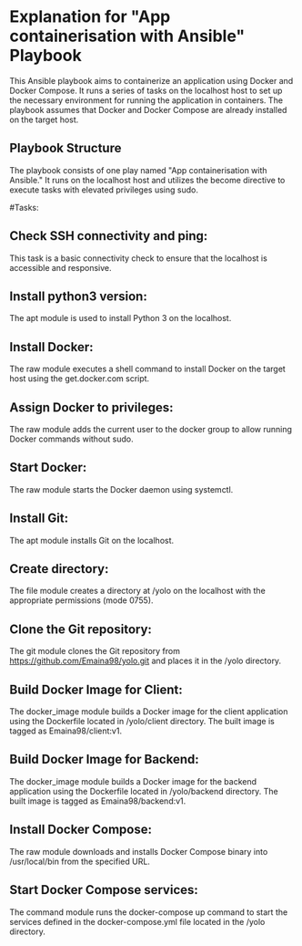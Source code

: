 # Explanation for "App containerisation with Ansible" Playbook
This Ansible playbook aims to containerize an application using Docker and Docker Compose. It runs a series of tasks on the localhost host to set up the necessary environment for running the application in containers. The playbook assumes that Docker and Docker Compose are already installed on the target host.

## Playbook Structure
The playbook consists of one play named "App containerisation with Ansible." It runs on the localhost host and utilizes the become directive to execute tasks with elevated privileges using sudo.

#Tasks:

## Check SSH connectivity and ping:
 This task is a basic connectivity check to ensure that the localhost is accessible and responsive.

## Install python3 version: 
The apt module is used to install Python 3 on the localhost.

## Install Docker: 
The raw module executes a shell command to install Docker on the target host using the get.docker.com script.

## Assign Docker to privileges: 
The raw module adds the current user to the docker group to allow running Docker commands without sudo.

## Start Docker: 
The raw module starts the Docker daemon using systemctl.

## Install Git: 
The apt module installs Git on the localhost.

## Create directory: 
The file module creates a directory at /yolo on the localhost with the appropriate permissions (mode 0755).

## Clone the Git repository: 
The git module clones the Git repository from https://github.com/Emaina98/yolo.git and places it in the /yolo directory.

## Build Docker Image for Client: 
The docker_image module builds a Docker image for the client application using the Dockerfile located in /yolo/client directory. The built image is tagged as Emaina98/client:v1.

## Build Docker Image for Backend: 
The docker_image module builds a Docker image for the backend application using the Dockerfile located in /yolo/backend directory. The built image is tagged as Emaina98/backend:v1.

## Install Docker Compose: 
The raw module downloads and installs Docker Compose binary into /usr/local/bin from the specified URL.

## Start Docker Compose services: 
The command module runs the docker-compose up command to start the services defined in the docker-compose.yml file located in the /yolo directory.